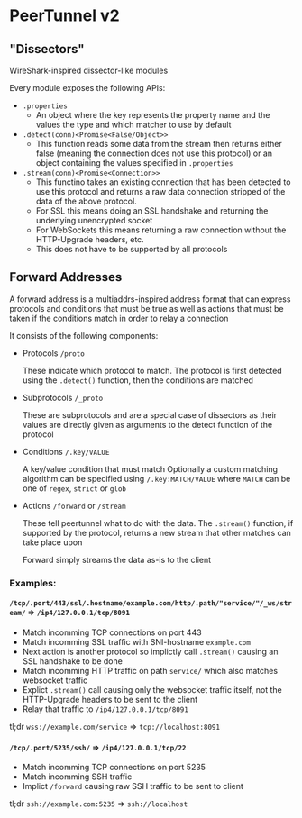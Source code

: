 # PeerTunnel v2

## "Dissectors"

WireShark-inspired dissector-like modules

Every module exposes the following APIs:
- `.properties`
  - An object where the key represents the property name and the values the type and which matcher to use by default
- `.detect(conn)<Promise<False/Object>>`
  - This function reads some data from the stream then returns either false (meaning the connection does not use this protocol) or an object containing the values specified in `.properties`
- `.stream(conn)<Promise<Connection>>`
  - This functino takes an existing connection that has been detected to use this protocol and returns a raw data connection stripped of the data of the above protocol.
  - For SSL this means doing an SSL handshake and returning the underlying unencrypted socket
  - For WebSockets this means returning a raw connection without the HTTP-Upgrade headers, etc.
  - This does not have to be supported by all protocols

## Forward Addresses

A forward address is a multiaddrs-inspired address format that can express protocols and conditions that must be true as well as actions that must be taken if the conditions match in order to relay a connection

It consists of the following components:
- Protocols `/proto`

  These indicate which protocol to match. The protocol is first detected using the `.detect()` function, then the conditions are matched

- Subprotocols `/_proto`

  These are subprotocols and are a special case of dissectors as their values are directly given as arguments to the detect function of the protocol

- Conditions `/.key/VALUE`

  A key/value condition that must match
  Optionally a custom matching algorithm can be specified using `/.key:MATCH/VALUE` where `MATCH` can be one of `regex`, `strict` or `glob`

- Actions `/forward` or `/stream`

  These tell peertunnel what to do with the data. The `.stream()` function, if supported by the protocol, returns a new stream that other matches can take place upon

  Forward simply streams the data as-is to the client

### Examples:

#### `/tcp/.port/443/ssl/.hostname/example.com/http/.path/"service/"/_ws/stream/` => `/ip4/127.0.0.1/tcp/8091`

- Match incomming TCP connections on port 443
- Match incomming SSL traffic with SNI-hostname `example.com`
- Next action is another protocol so implictly call `.stream()` causing an SSL handshake to be done
- Match incomming HTTP traffic on path `service/` which also matches websocket traffic
- Explict `.stream()` call causing only the websocket traffic itself, not the HTTP-Upgrade headers to be sent to the client
- Relay that traffic to `/ip4/127.0.0.1/tcp/8091`

tl;dr `wss://example.com/service` => `tcp://localhost:8091`

#### `/tcp/.port/5235/ssh/` => `/ip4/127.0.0.1/tcp/22`

- Match incomming TCP connections on port 5235
- Match incomming SSH traffic
- Implict `/forward` causing raw SSH traffic to be sent to client

tl;dr `ssh://example.com:5235` => `ssh://localhost`
